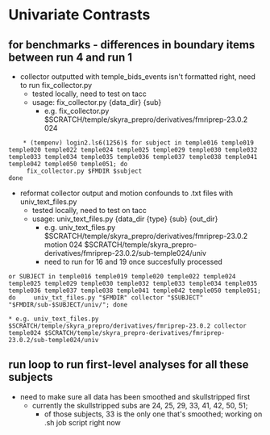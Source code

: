 # Univariate Contrasts

## for benchmarks - differences in boundary items between run 4 and run 1
* collector outputted with temple_bids_events isn't formatted right, need to run fix_collector.py
  * tested locally, need to test on tacc
  * usage: fix_collector.py {data_dir} {sub}
    * e.g. fix_collector.py $SCRATCH/temple/skyra_prepro/derivatives/fmriprep-23.0.2 024
```
    * (tempenv) login2.ls6(1256)$ for subject in temple016 temple019 temple020 temple022 temple024 temple025 temple029 temple030 temple032 temple033 temple034 temple035 temple036 temple037 temple038 temple041 temple042 temple050 temple051; do
     fix_collector.py $FMDIR $subject
done
```
      
* reformat collector output and motion confounds to .txt files with univ_text_files.py
  * tested locally, need to test on tacc
  * usage: univ_text_files.py {data_dir {type} {sub} {out_dir}
    * e.g. univ_text_files.py $SCRATCH/temple/skyra_prepro/derivatives/fmriprep-23.0.2 motion 024 $SCRATCH/temple/skyra_prepro-derivatives/fmriprep-23.0.2/sub-temple024/univ
     * need to run for 16 and 19 once succesfully processed
```
or SUBJECT in temple016 temple019 temple020 temple022 temple024 temple025 temple029 temple030 temple032 temple033 temple034 temple035 temple036 temple037 temple038 temple041 temple042 temple050 temple051; do     univ_txt_files.py "$FMDIR" collector "$SUBJECT" "$FMDIR/sub-$SUBJECT/univ/"; done
```
    * e.g. univ_text_files.py $SCRATCH/temple/skyra_prepro/derivatives/fmriprep-23.0.2 collector temple024 $SCRATCH/temple/skyra_prepro-derivatives/fmriprep-23.0.2/sub-temple024/univ
    
## run loop to run first-level analyses for all these subjects
* need to make sure all data has been smoothed and skullstripped first
  * currently the skullstripped subs are 24, 25, 29, 33, 41, 42, 50, 51;
    * of those subjects, 33 is the only one that's smoothed; working on .sh job script right now 
